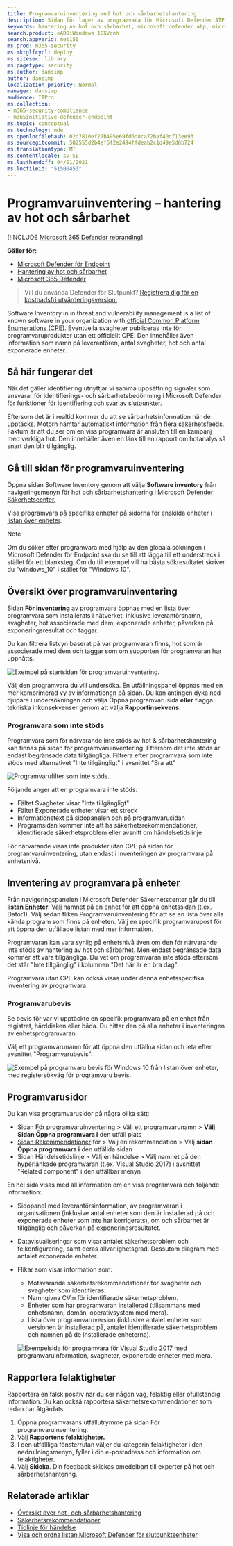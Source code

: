 ```yaml
---
title: Programvaruinventering med hot och sårbarhetshantering
description: Sidan för lager av programvara för Microsoft Defender ATP:s hot och sårbarhetshantering visar hur många svagheter och svagheter som har upptäckts i programvaran.
keywords: hantering av hot och sårbarhet, microsoft defender atp, microsoft defender atp software inventory, mdatp threat & vulnerability management, mdatp threat & vulnerability management software inventory, mdatp tvm software inventory, tvm software inventory
search.product: eADQiWindows 10XVcnh
search.appverid: met150
ms.prod: m365-security
ms.mktglfcycl: deploy
ms.sitesec: library
ms.pagetype: security
ms.author: dansimp
author: dansimp
localization_priority: Normal
manager: dansimp
audience: ITPro
ms.collection:
- m365-security-compliance
- m365initiative-defender-endpoint
ms.topic: conceptual
ms.technology: mde
ms.openlocfilehash: 02d7810ef27b495e69fd6d8ca72baf40df13ee93
ms.sourcegitcommit: 582555d2b4ef5f2e2494ffdeab2c1d49e5d6b724
ms.translationtype: MT
ms.contentlocale: sv-SE
ms.lasthandoff: 04/01/2021
ms.locfileid: "51500453"
---
```

# <a name="software-inventory---threat-and-vulnerability-management"></a>Programvaruinventering – hantering av hot och sårbarhet

[!INCLUDE [Microsoft 365 Defender rebranding](../../includes/microsoft-defender.md)]

**Gäller för:**
- [Microsoft Defender för Endpoint](https://go.microsoft.com/fwlink/?linkid=2154037)
- [Hantering av hot och sårbarhet](next-gen-threat-and-vuln-mgt.md)
- [Microsoft 365 Defender](https://go.microsoft.com/fwlink/?linkid=2118804)

>Vill du använda Defender för Slutpunkt? [Registrera dig för en kostnadsfri utvärderingsversion.](https://www.microsoft.com/microsoft-365/windows/microsoft-defender-atp?ocid=docs-wdatp-portaloverview-abovefoldlink)

Software Inventory in in threat and vulnerability management is a list of known software in your organization with [official Common Platform Enumerations (CPE)](https://nvd.nist.gov/products/cpe). Eventuella svagheter publiceras inte för programvaruprodukter utan ett officiellt CPE. Den innehåller även information som namn på leverantören, antal svagheter, hot och antal exponerade enheter.

## <a name="how-it-works"></a>Så här fungerar det

När det gäller identifiering utnyttjar vi samma uppsättning signaler som ansvarar för identifierings- och sårbarhetsbedömning i Microsoft Defender för funktioner för identifiering och [svar av slutpunkter.](overview-endpoint-detection-response.md)

Eftersom det är i realtid kommer du att se sårbarhetsinformation när de upptäcks. Motorn hämtar automatiskt information från flera säkerhetsfeeds. Faktum är att du ser om en viss programvara är ansluten till en kampanj med verkliga hot. Den innehåller även en länk till en rapport om hotanalys så snart den blir tillgänglig.

## <a name="navigate-to-the-software-inventory-page"></a>Gå till sidan för programvaruinventering

Öppna sidan Software Inventory genom att välja **Software inventory** från navigeringsmenyn för hot och sårbarhetshantering i Microsoft [Defender Säkerhetscenter.](portal-overview.md)

Visa programvara på specifika enheter på sidorna för enskilda enheter i [listan över enheter](machines-view-overview.md).

>[!NOTE]
>Om du söker efter programvara med hjälp av den globala sökningen i Microsoft Defender för Endpoint ska du se till att lägga till ett understreck i stället för ett blanksteg. Om du till exempel vill ha bästa sökresultatet skriver du "windows_10" i stället för "Windows 10".

## <a name="software-inventory-overview"></a>Översikt över programvaruinventering

Sidan **För inventering** av programvara öppnas med en lista över programvara som installerats i nätverket, inklusive leverantörsnamn, svagheter, hot associerade med dem, exponerade enheter, påverkan på exponeringsresultat och taggar.

Du kan filtrera listvyn baserat på var programvaran finns, hot som är associerade med dem och taggar som om supporten för programvaran har uppnåtts.

![Exempel på startsidan för programvaruinventering.](images/tvm-software-inventory.png)

Välj den programvara du vill undersöka. En utfällningspanel öppnas med en mer komprimerad vy av informationen på sidan. Du kan antingen dyka ned djupare i undersökningen och välja Öppna programvarusida **eller** flagga tekniska inkonsekvenser genom att välja **Rapportinsekvens.**

### <a name="software-that-isnt-supported"></a>Programvara som inte stöds

Programvara som för närvarande inte stöds av hot & sårbarhetshantering kan finnas på sidan för programvaruinventering. Eftersom det inte stöds är endast begränsade data tillgängliga. Filtrera efter programvara som inte stöds med alternativet "Inte tillgängligt" i avsnittet "Bra att"

![Programvarufilter som inte stöds.](images/tvm-unsupported-software-filter.png)

Följande anger att en programvara inte stöds:

- Fältet Svagheter visar "Inte tillgängligt"
- Fältet Exponerade enheter visar ett streck
- Informationstext på sidopanelen och på programvarusidan
- Programsidan kommer inte att ha säkerhetsrekommendationer, identifierade säkerhetsproblem eller avsnitt om händelsetidslinje

För närvarande visas inte produkter utan CPE på sidan för programvaruinventering, utan endast i inventeringen av programvara på enhetsnivå.

## <a name="software-inventory-on-devices"></a>Inventering av programvara på enheter

Från navigeringspanelen i Microsoft Defender Säkerhetscenter går du till **[listan Enheter](machines-view-overview.md)**. Välj namnet på en enhet för att öppna enhetssidan  (t.ex. Dator1). Välj sedan fliken Programvaruinventering för att se en lista över alla kända program som finns på enheten. Välj en specifik programvarupost för att öppna den utfällade listan med mer information.

Programvaran kan vara synlig på enhetsnivå även om den för närvarande inte stöds av hantering av hot och sårbarhet. Men endast begränsade data kommer att vara tillgängliga. Du vet om programvaran inte stöds eftersom det står "Inte tillgänglig" i kolumnen "Det här är en bra dag".

Programvara utan CPE kan också visas under denna enhetsspecifika inventering av programvara.

### <a name="software-evidence"></a>Programvarubevis

Se bevis för var vi upptäckte en specifik programvara på en enhet från registret, hårddisken eller båda. Du hittar den på alla enheter i inventeringen av enhetsprogramvaran.

Välj ett programvarunamn för att öppna den utfällna sidan och leta efter avsnittet "Programvarubevis".

![Exempel på programvaru bevis för Windows 10 från listan över enheter, med registersökväg för programvaru bevis.](images/tvm-software-evidence.png)

## <a name="software-pages"></a>Programvarusidor

Du kan visa programvarusidor på några olika sätt:

- Sidan För programvaruinventering > Välj ett programvarunamn > **Välj Sidan Öppna programvara i** den utfäll plats
- [Sidan Rekommendationer](tvm-security-recommendation.md) för > Välj en rekommendation > Välj **sidan Öppna programvara i** den utfällda sidan
- [](threat-and-vuln-mgt-event-timeline.md) Sidan Händelsetidslinje > Välj en händelse > Välj namnet på den hyperlänkade programvaran (t.ex. Visual Studio 2017) i avsnittet "Related component" i den utfällbar menyn

 En hel sida visas med all information om en viss programvara och följande information:

- Sidopanel med leverantörsinformation, av programvaran i organisationen (inklusive antal enheter som den är installerad på och exponerade enheter som inte har korrigerats), om och sårbarhet är tillgänglig och påverkan på exponeringsresultatet.
- Datavisualiseringar som visar antalet säkerhetsproblem och felkonfigurering, samt deras allvarlighetsgrad. Dessutom diagram med antalet exponerade enheter.
- Flikar som visar information som:
    - Motsvarande säkerhetsrekommendationer för svagheter och svagheter som identifieras.
    - Namngivna CV:n för identifierade säkerhetsproblem.
    - Enheter som har programvaran installerad (tillsammans med enhetsnamn, domän, operativsystem med mera).
    - Lista över programvaruversion (inklusive antalet enheter som versionen är installerad på, antalet identifierade säkerhetsproblem och namnen på de installerade enheterna).

    ![Exempelsida för programvara för Visual Studio 2017 med programvaruinformation, svagheter, exponerade enheter med mera.](images/tvm-software-page-example.png)

## <a name="report-inaccuracy"></a>Rapportera felaktigheter

Rapportera en falsk positiv när du ser någon vag, felaktig eller ofullständig information. Du kan också rapportera säkerhetsrekommendationer som redan har åtgärdats.

1. Öppna programvarans utfällutrymme på sidan För programvaruinventering.
2. Välj **Rapportens felaktigheter.**
3. I den utfällliga fönsterrutan väljer du kategorin felaktigheter i den nedrullningsmenyn, fyller i din e-postadress och information om felaktigheter.
4. Välj **Skicka**. Din feedback skickas omedelbart till experter på hot och sårbarhetshantering.

## <a name="related-articles"></a>Relaterade artiklar

- [Översikt över hot- och sårbarhetshantering](next-gen-threat-and-vuln-mgt.md)
- [Säkerhetsrekommendationer](tvm-security-recommendation.md)
- [Tidlinje för händelse](threat-and-vuln-mgt-event-timeline.md)
- [Visa och ordna listan Microsoft Defender för slutpunktsenheter](machines-view-overview.md)
